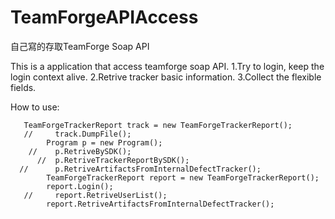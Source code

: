 TeamForgeAPIAccess
==================

自己寫的存取TeamForge Soap API

This is a application that access teamforge soap API. 
1.Try to login, keep the login context alive. 
2.Retrive tracker basic information.
3.Collect the flexible fields. 

How to use:

       TeamForgeTrackerReport track = new TeamForgeTrackerReport();
       //     track.DumpFile();
            Program p = new Program();
        //    p.RetriveBySDK();
          //  p.RetriveTrackerReportBySDK();
      //      p.RetriveArtifactsFromInternalDefectTracker();
            TeamForgeTrackerReport report = new TeamForgeTrackerReport();
            report.Login();
       //     report.RetriveUserList();
            report.RetriveArtifactsFromInternalDefectTracker();
